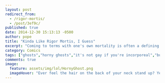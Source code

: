 ```yaml
---
layout: post
redirect_from: 
  - /rigor-mortis/
  - /post/3ef9c/
published: true
date: 2014-12-30 15:13:13 -0500
author: pope
title: "Kinda Like Rigor Mortis, I Guess"
excerpt: "Coming to terms with one's own mortality is often a defining realization for many people. We're way past that though. We've got bigger, longer plans."
category: Comics
tags: ["ghosts","horny ghosts","it's not gay if you're incorporeal","butts","Spooky Behavior","2spooky4me","That Little Ghost Motherfucker","a total lack of respect for the dead","rigor mortis","penis lol"]
comments: true 
image:
  feature: assets/img/lol/HornyGhost.png
  imageHover: "Ever feel the hair on the back of your neck stand up? Yeah, that's not me, it'd be your butt."
---
```


